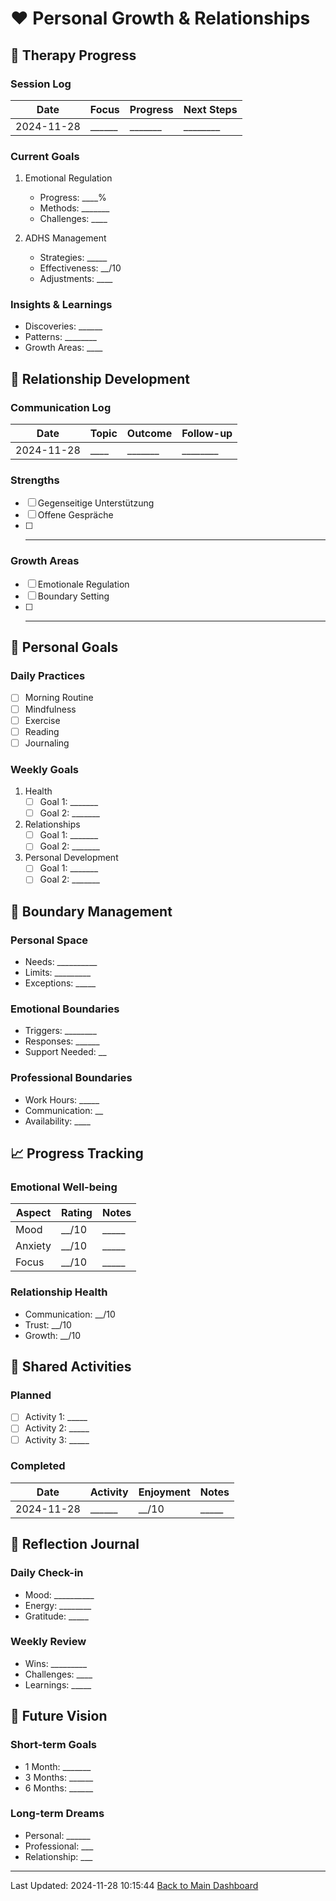 # ❤️ Personal Growth & Relationships

## 🧠 Therapy Progress

### Session Log
| Date | Focus | Progress | Next Steps |
|------|-------|----------|------------|
| 2024-11-28 | ______ | _______ | ________ |

### Current Goals
1. Emotional Regulation
   - Progress: ____%
   - Methods: _______
   - Challenges: ____

2. ADHS Management
   - Strategies: _____
   - Effectiveness: __/10
   - Adjustments: ____

### Insights & Learnings
- Discoveries: ______
- Patterns: ________
- Growth Areas: ____

## 💝 Relationship Development

### Communication Log
| Date | Topic | Outcome | Follow-up |
|------|-------|---------|-----------|
| 2024-11-28 | ____ | _______ | ________ |

### Strengths
- [ ] Gegenseitige Unterstützung
- [ ] Offene Gespräche
- [ ] _________________

### Growth Areas
- [ ] Emotionale Regulation
- [ ] Boundary Setting
- [ ] _________________

## 🎯 Personal Goals

### Daily Practices
- [ ] Morning Routine
- [ ] Mindfulness
- [ ] Exercise
- [ ] Reading
- [ ] Journaling

### Weekly Goals
1. Health
   - [ ] Goal 1: _______
   - [ ] Goal 2: _______

2. Relationships
   - [ ] Goal 1: _______
   - [ ] Goal 2: _______

3. Personal Development
   - [ ] Goal 1: _______
   - [ ] Goal 2: _______

## 🔄 Boundary Management

### Personal Space
- Needs: __________
- Limits: _________
- Exceptions: _____

### Emotional Boundaries
- Triggers: ________
- Responses: ______
- Support Needed: __

### Professional Boundaries
- Work Hours: _____
- Communication: __
- Availability: ____

## 📈 Progress Tracking

### Emotional Well-being
| Aspect | Rating | Notes |
|--------|---------|-------|
| Mood | __/10 | _____ |
| Anxiety | __/10 | _____ |
| Focus | __/10 | _____ |

### Relationship Health
- Communication: __/10
- Trust: __/10
- Growth: __/10

## 🤝 Shared Activities

### Planned
- [ ] Activity 1: _____
- [ ] Activity 2: _____
- [ ] Activity 3: _____

### Completed
| Date | Activity | Enjoyment | Notes |
|------|----------|-----------|-------|
| 2024-11-28 | ______ | __/10 | _____ |

## 📝 Reflection Journal

### Daily Check-in
- Mood: __________
- Energy: ________
- Gratitude: _____

### Weekly Review
- Wins: _________
- Challenges: ____
- Learnings: _____

## 🎯 Future Vision

### Short-term Goals
- 1 Month: _______
- 3 Months: ______
- 6 Months: ______

### Long-term Dreams
- Personal: ______
- Professional: ___
- Relationship: ___

---
Last Updated: 2024-11-28 10:15:44
[Back to Main Dashboard](main_dashboard.md)

